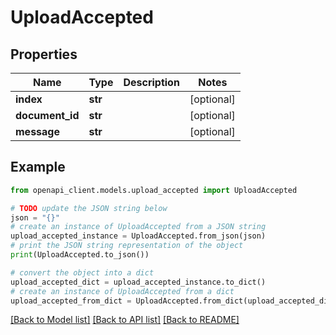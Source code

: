 # UploadAccepted


## Properties

Name | Type | Description | Notes
------------ | ------------- | ------------- | -------------
**index** | **str** |  | [optional] 
**document_id** | **str** |  | [optional] 
**message** | **str** |  | [optional] 

## Example

```python
from openapi_client.models.upload_accepted import UploadAccepted

# TODO update the JSON string below
json = "{}"
# create an instance of UploadAccepted from a JSON string
upload_accepted_instance = UploadAccepted.from_json(json)
# print the JSON string representation of the object
print(UploadAccepted.to_json())

# convert the object into a dict
upload_accepted_dict = upload_accepted_instance.to_dict()
# create an instance of UploadAccepted from a dict
upload_accepted_from_dict = UploadAccepted.from_dict(upload_accepted_dict)
```
[[Back to Model list]](../README.md#documentation-for-models) [[Back to API list]](../README.md#documentation-for-api-endpoints) [[Back to README]](../README.md)


